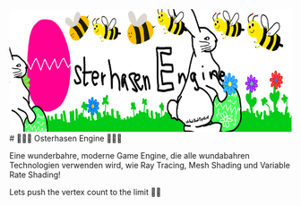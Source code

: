 <img src="logo.jpg" width="695" height="219"/>
# 🎉🥚🐇 Osterhasen Engine 🐰🥚🎉

Eine wunderbahre, moderne Game Engine, die alle wundabahren Technologien verwenden wird,
wie Ray Tracing, Mesh Shading und Variable Rate Shading!

Lets push the vertex count to the limit 🥚🐇
